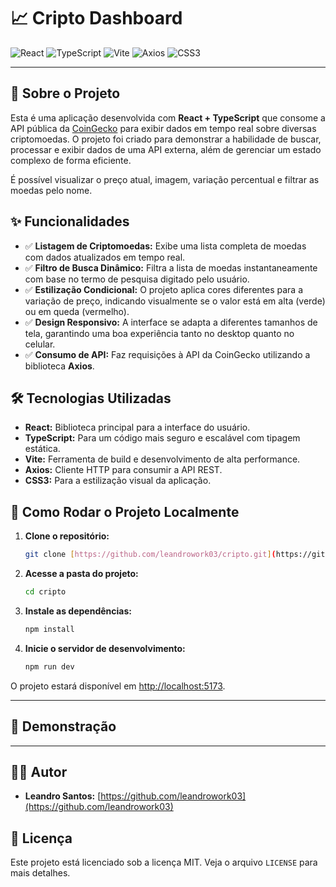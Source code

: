 # 📈 Cripto Dashboard

![React](https://img.shields.io/badge/react-61DAFB?style=for-the-badge&logo=react&logoColor=white)
![TypeScript](https://img.shields.io/badge/typescript-3178C6?style=for-the-badge&logo=typescript&logoColor=white)
![Vite](https://img.shields.io/badge/vite-646CFF?style=for-the-badge&logo=vite&logoColor=white)
![Axios](https://img.shields.io/badge/axios-671DDF?style=for-the-badge&logo=axios&logoColor=white)
![CSS3](https://img.shields.io/badge/css3-1572B6?style=for-the-badge&logo=css3&logoColor=white)

---

## 📄 Sobre o Projeto

Esta é uma aplicação desenvolvida com **React + TypeScript** que consome a API pública da [CoinGecko](https://www.coingecko.com/) para exibir dados em tempo real sobre diversas criptomoedas. O projeto foi criado para demonstrar a habilidade de buscar, processar e exibir dados de uma API externa, além de gerenciar um estado complexo de forma eficiente.

É possível visualizar o preço atual, imagem, variação percentual e filtrar as moedas pelo nome.

## ✨ Funcionalidades

- ✅ **Listagem de Criptomoedas:** Exibe uma lista completa de moedas com dados atualizados em tempo real.
- ✅ **Filtro de Busca Dinâmico:** Filtra a lista de moedas instantaneamente com base no termo de pesquisa digitado pelo usuário.
- ✅ **Estilização Condicional:** O projeto aplica cores diferentes para a variação de preço, indicando visualmente se o valor está em alta (verde) ou em queda (vermelho).
- ✅ **Design Responsivo:** A interface se adapta a diferentes tamanhos de tela, garantindo uma boa experiência tanto no desktop quanto no celular.
- ✅ **Consumo de API:** Faz requisições à API da CoinGecko utilizando a biblioteca **Axios**.

## 🛠 Tecnologias Utilizadas

- **React:** Biblioteca principal para a interface do usuário.
- **TypeScript:** Para um código mais seguro e escalável com tipagem estática.
- **Vite:** Ferramenta de build e desenvolvimento de alta performance.
- **Axios:** Cliente HTTP para consumir a API REST.
- **CSS3:** Para a estilização visual da aplicação.

## 🚀 Como Rodar o Projeto Localmente

1.  **Clone o repositório:**
    ```bash
    git clone [https://github.com/leandrowork03/cripto.git](https://github.com/leandrowork03/cripto.git)
    ```
2.  **Acesse a pasta do projeto:**
    ```bash
    cd cripto
    ```
3.  **Instale as dependências:**
    ```bash
    npm install
    ```
4.  **Inicie o servidor de desenvolvimento:**
    ```bash
    npm run dev
    ```

O projeto estará disponível em [http://localhost:5173](http://localhost:5173).

---

## 📸 Demonstração

---

## 🧑‍💻 Autor

- **Leandro Santos:** [https://github.com/leandrowork03](https://github.com/leandrowork03)

## 📜 Licença

Este projeto está licenciado sob a licença MIT. Veja o arquivo `LICENSE` para mais detalhes.
